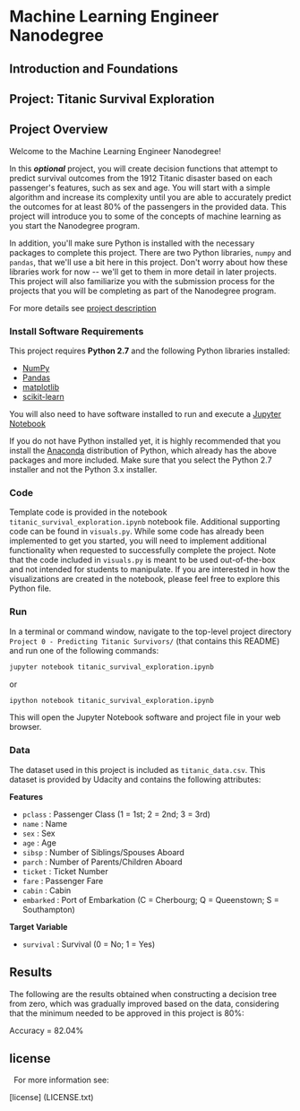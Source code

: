 # Machine Learning Engineer Nanodegree
## Introduction and Foundations
## Project: Titanic Survival Exploration

## Project Overview
Welcome to the Machine Learning Engineer Nanodegree!

In this ***optional*** project, you will create decision functions that attempt to predict survival outcomes from the 1912 Titanic disaster based on each passenger's features, such as sex and age. You will start with a simple algorithm and increase its complexity until you are able to accurately predict the outcomes for at least 80% of the passengers in the provided data. This project will introduce you to some of the concepts of machine learning as you start the Nanodegree program.

In addition, you'll make sure Python is installed with the necessary packages to complete this project. There are two Python libraries, `numpy` and `pandas`, that we'll use a bit here in this project. Don't worry about how these libraries work for now -- we'll get to them in more detail in later projects. This project will also familiarize you with the submission process for the projects that you will be completing as part of the Nanodegree program.

For more details see [project description](project_description.md)

### Install Software Requirements

This project requires **Python 2.7** and the following Python libraries installed:

- [NumPy](http://www.numpy.org/)
- [Pandas](http://pandas.pydata.org)
- [matplotlib](http://matplotlib.org/)
- [scikit-learn](http://scikit-learn.org/stable/)

You will also need to have software installed to run and execute a [Jupyter Notebook](http://ipython.org/notebook.html)

If you do not have Python installed yet, it is highly recommended that you install the [Anaconda](http://continuum.io/downloads) distribution of Python, which already has the above packages and more included. Make sure that you select the Python 2.7 installer and not the Python 3.x installer.

### Code

Template code is provided in the notebook `titanic_survival_exploration.ipynb` notebook file. Additional supporting code can be found in `visuals.py`. While some code has already been implemented to get you started, you will need to implement additional functionality when requested to successfully complete the project. Note that the code included in `visuals.py` is meant to be used out-of-the-box and not intended for students to manipulate. If you are interested in how the visualizations are created in the notebook, please feel free to explore this Python file.

### Run

In a terminal or command window, navigate to the top-level project directory `Project 0 - Predicting Titanic Survivors/` (that contains this README) and run one of the following commands:

```bash
jupyter notebook titanic_survival_exploration.ipynb
```
or
```bash
ipython notebook titanic_survival_exploration.ipynb
```

This will open the Jupyter Notebook software and project file in your web browser.

### Data

The dataset used in this project is included as `titanic_data.csv`. This dataset is provided by Udacity and contains the following attributes:

**Features**
- `pclass` : Passenger Class (1 = 1st; 2 = 2nd; 3 = 3rd)
- `name` : Name
- `sex` : Sex
- `age` : Age
- `sibsp` : Number of Siblings/Spouses Aboard
- `parch` : Number of Parents/Children Aboard
- `ticket` : Ticket Number
- `fare` : Passenger Fare
- `cabin` : Cabin
- `embarked` : Port of Embarkation (C = Cherbourg; Q = Queenstown; S = Southampton)

**Target Variable**
- `survival` : Survival (0 = No; 1 = Yes)

## Results

The following are the results obtained when constructing a decision tree from zero, which was gradually improved based on the data, considering that the minimum needed to be approved in this project is 80%:

Accuracy = 82.04%

## license
 
For more information see:

[license] (LICENSE.txt)
